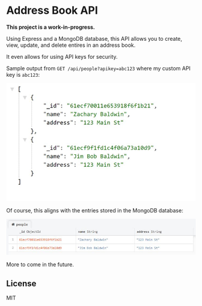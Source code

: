 # Address Book API
**This project is a work-in-progress.**

Using Express and a MongoDB database, this API allows you to create, view, update, and delete entires in an address book.

It even allows for using API keys for security.

Sample output from `GET /api/people?apikey=abc123` where my custom API key is `abc123`:

![sample output](img/sample-output-1.JPG)

Of course, this aligns with the entries stored in the MongoDB database:

![mongo database entries](img/mongo-database-people.JPG)

More to come in the future.

## License
MIT
